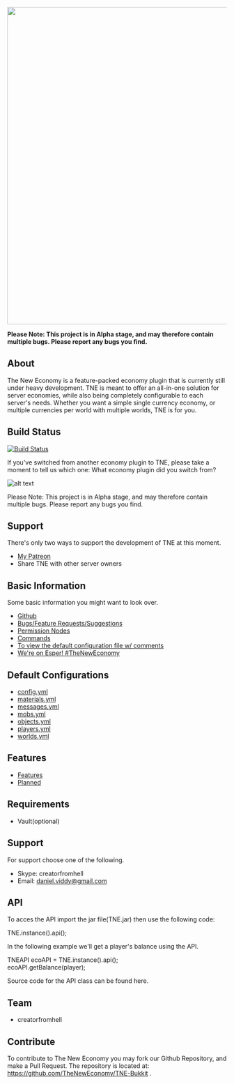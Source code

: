 <p align="center">
    <img src="http://i.imgur.com/ZS0xmkb.png" width="728" />
</p>

**Please Note: This project is in Alpha stage, and may therefore contain multiple bugs. Please report any bugs you find.**  

About
--------------
The New Economy is a feature-packed economy plugin that is currently still under heavy development. TNE is meant to offer an all-in-one solution for server economies, while also being completely configurable to each server's needs. Whether you want a simple single currency economy, or multiple currencies per world with multiple worlds, TNE is for you.

Build Status
--------------
[![Build Status](https://travis-ci.org/TheNewEconomy/TNE-Bukkit.svg?branch=master)](https://travis-ci.org/TheNewEconomy/TNE-Bukkit)

If you've switched from another economy plugin to TNE, please take a moment to tell us which one:
What economy plugin did you switch from?

![alt text](http://i.imgur.com/ZS0xmkb.png)

Please Note: This project is in Alpha stage, and may therefore contain multiple bugs. Please report any bugs you find.

Support
-------------
There's only two ways to support the development of TNE at this moment.

* [My Patreon](https://www.patreon.com/creatorfromhell)
* Share TNE with other server owners

Basic Information
----------
Some basic information you might want to look over.
- [Github](https://github.com/TheNewEconomy/TNE-Bukkit)
- [Bugs/Feature Requests/Suggestions](https://github.com/TheNewEconomy/TNE-Bukkit/issues)
- [Permission Nodes](https://github.com/TheNewEconomy/TNE-Bukkit/blob/master/Docs/Permissions.md)
- [Commands](https://github.com/TheNewEconomy/TNE-Bukkit/blob/master/Docs/Commands.md)
- [To view the default configuration file w/ comments](http://paste.ubuntu.com/6885962/)
- [We're on Esper! #TheNewEconomy](http://chat.mibbit.com/?server=irc.esper.net&channel=%23TheNewEconomy)

Default Configurations
----------
- [config.yml](https://github.com/TheNewEconomy/TNE-Bukkit/blob/master/config.yml)
- [materials.yml](https://github.com/TheNewEconomy/TNE-Bukkit/blob/master/materials.yml)
- [messages.yml](https://github.com/TheNewEconomy/TNE-Bukkit/blob/master/messages.yml)
- [mobs.yml](https://github.com/TheNewEconomy/TNE-Bukkit/blob/master/mobs.yml)
- [objects.yml](https://github.com/TheNewEconomy/TNE-Bukkit/blob/master/objects.yml)
- [players.yml](https://github.com/TheNewEconomy/TNE-Bukkit/blob/master/players.yml)
- [worlds.yml](https://github.com/TheNewEconomy/TNE-Bukkit/blob/master/worlds.yml)

Features
----------
- [Features](https://github.com/TheNewEconomy/TNE-Bukkit/blob/master/Features.md) 
- [Planned](https://github.com/TheNewEconomy/TNE-Bukkit/blob/master/Upcoming.md) 

Requirements
----------
- Vault(optional)  

Support
----------
For support choose one of the following.

- Skype: creatorfromhell
- Email: daniel.viddy@gmail.com  

API
---------
To acces the API import the jar file(TNE.jar) then use the following code:  

TNE.instance().api();  

In the following example we'll get a player's balance using the API.  

TNEAPI ecoAPI = TNE.instance().api();  
ecoAPI.getBalance(player);

Source code for the API class can be found here.


Team
----------
- creatorfromhell  

Contribute
----------
To contribute to The New Economy you may fork our Github Repository, and make a Pull Request. The repository is located at: https://github.com/TheNewEconomy/TNE-Bukkit .